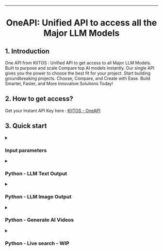 <!-- markdownlint-disable first-line-h1 -->
<!-- markdownlint-disable html -->
<!-- markdownlint-disable no-duplicate-header -->

<hr>

<div align="center">
<h1>OneAPI: Unified API to access all the Major LLM Models</h1>
</div>

## 1. Introduction

One API  from KIITOS : Unified API to get access to all Major LLM Models.
Built to purpose and scale 
Compare top AI models instantly.  Our single API gives you the power to choose the best fit for your project. 
Start building groundbreaking projects.
Choose, Compare, and Create with Ease. Build Smarter, Faster, and More Innovative Solutions Today!

## 2. How to get access?

<div> Get your Instant API Key here : <a href="https://kiitos.app/oneapi_ai" target="_blank">KIITOS - OneAPI</a> </div>

## 3. Quick start

<details>
<summary><h3>Input parameters</h3></summary>

<div>prompt : < Holds the question which needs to be passed to LLM Models > </div>
<div>ai_name : < Pass the desired name of the AI LLM Model > </div>
<div>request_type : < default is 'text' > </div>    
<div>&nbsp</div>
<div>TEXT LLM Models</div>
<div>Accepted names for ai_name : grok , google , openai , claude , deepseek </div>
<div>Accepted names for request_type : text </div>
<div>&nbsp</div>
<div>IMAGE LLM Models</div>
<div>Accepted names for ai_name : openai, grok , google-imagen </div>
<div>Accepted names for request_type : image </div>
<div>&nbsp</div>   
<div>Example:</div>

```shell
prompt : what is your name
ai_name : grok
request_type : text
```

```shell
prompt : cat and dog talking to each other
ai_name : grok
request_type : image
```

</details>

<details>
<summary><h3>Python - LLM Text Output </h3></summary>
<div>&nbsp</div>
Suggested to have `Python >= 3.8` environment  
<div>&nbsp</div>

```shell
import requests

# The API endpoint
url = "https://api-kiitos.com/v1/services/oneapi-ai?key=<API_KEY>"

# Data to be sent
data = {
    "prompt": 'what is your name and who created you?',
    "ai_name" : 'grok'
}

# A POST request to the API
response = requests.post(url, json=data)

# Print the response
response_json = response.json()
print(response.status_code) 
print(response_json['content']['message'])
print(response_json['content']['ai_model_name'])
print(response_json['content']['error'])
```
Sample output :

```shell
print(response_json['content']['message'])
```
My name is Grok, and I was created by the brilliant minds at xAI, Elon Musk's company dedicated to understanding the true nature of the universe. Do you have any questions or tasks I can help with?
```shell
print(response_json['content']['ai_model_name'])
```
grok-2-latest

</details>
<details>
<summary><h3>Python - LLM Image Output</h3></summary>
<div>&nbsp</div>    
Suggested to have `Python >= 3.8` environment
<div>&nbsp</div>

    
```
    import requests
    # The API endpoint
    url = "https://api-kiitos.com/v1/services/oneapi-ai?key=<API_KEY>"
    
    # Data to be sent
    data = {
        "prompt": 'dog relaxing on a beach',
        "ai_name": 'grok',
        "request_type": 'image'
    }
    
    # A POST request to the API
    response = requests.post(url, json=data)
    
    # Print the response
    response_json = response.json()
    print(response.status_code) 
    print(response_json['content']['message'])
    print(response_json['content']['ai_model_name'])
    print(response_json['content']['error'])
```
Sample output :

```
print(response_json['content']['message'])
https://storage.googleapis.com/get-ai-images/ai_image_0df09366-b8e0-4bb4-af66-ed3de830d245-20250418183152128.jpeg
```
<p align="center">
  <img width="80%" src="https://storage.googleapis.com/get-ai-images/ai_image_0df09366-b8e0-4bb4-af66-ed3de830d245-20250418183152128.jpeg">
</p>

<div>&nbsp</div>
</details>

<details>
<summary><h3>Python - Generate AI Videos</h3></summary>
<div>&nbsp</div>    
Suggested to have `Python >= 3.8` environment
<div>&nbsp</div>
    
```
    import requests
    # The API endpoint
    url = "https://api-kiitos.com/v1/services/oneapi-ai?key=<API_KEY>"
    
    # Data to be sent
    data = {
        "prompt": 'ddragon flaying over a mountain landscape, cinematic, high quality, 4k resolution, epic fantasy scene, vibrant colors, detailed textures, dramatic lighting, wide shot, dynamic composition, majestic atmosphere, digital art style',
        "request_type": 'video'
    }
    
    # A POST request to the API
    try:
        response = requests.post(url, json=data)
    except Exception as e:
        print('Error:', e)
        response = None
    
    # Print the response
    response_json = response.json()
    print(response.status_code) 
    print(response_json['content']['message'])
    print(response_json['content']['ai_model_name'])
    print(response_json['content']['error'])
    print(response_json['status'])
```
Sample output :

```
<Response [200]>
200
https://storage.googleapis.com/api_ai_videos/videos/video_file_afae154f-6262-49bb-af5e-25a0dd34d0a2-20250711172749001.mp4
veo-2
na
SUCCESS
```
Click to watch the video  :

[![Watch the video](https://github.com/seesame-app/oneapi-ai/blob/main/assets/Screenshot%202025-07-12%20013926.png)](https://storage.googleapis.com/api_ai_videos/videos/video_file_afae154f-6262-49bb-af5e-25a0dd34d0a2-20250711172749001.mp4)

<div>&nbsp</div>
</details>


<details>
<summary><h3>Python - Live search - WIP</h3></summary>
<div>&nbsp</div>    
Suggested to have `Python >= 3.8` environment
<div>&nbsp</div>



<div>&nbsp</div>
</details>
